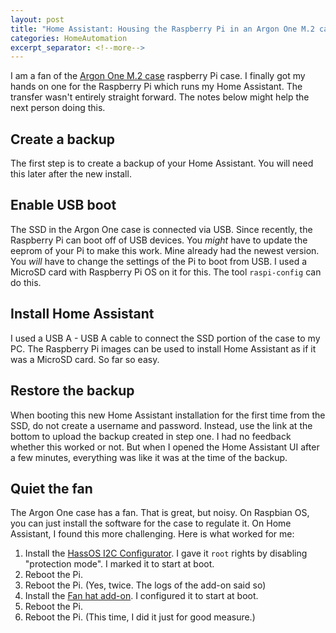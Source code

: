 ```yaml
---
layout: post
title: "Home Assistant: Housing the Raspberry Pi in an Argon One M.2 case"
categories: HomeAutomation
excerpt_separator: <!--more-->
---
```


I am a fan of the [Argon One M.2 case][aone] raspberry Pi case. I finally got my
hands on one for the Raspberry Pi which runs my Home Assistant. The transfer
wasn't entirely straight forward. The notes below might help the next person
doing this.

<!--more-->

## Create a backup

The first step is to create a backup of your Home Assistant. You will need this
later after the new install.

## Enable USB boot

The SSD in the Argon One case is connected via USB. Since recently, the
Raspberry Pi can boot off of USB devices. You *might* have to update the eeprom
of your Pi to make this work. Mine already had the newest version. You *will*
have to change the settings of the Pi to boot from USB. I used a MicroSD card
with Raspberry Pi OS on it for this. The tool `raspi-config` can do this.

[aone]: https://www.argon40.com/argon-one-m-2-case-for-raspberry-pi-4.html

## Install Home Assistant

I used a USB A - USB A cable to connect the SSD portion of the case to my PC.
The Raspberry Pi images can be used to install Home Assistant as if it was a
MicroSD card. So far so easy.

## Restore the backup

When booting this new Home Assistant installation for the first time from the
SSD, do not create a username and password. Instead, use the link at the bottom
to upload the backup created in step one. I had no feedback whether this worked
or not. But when I opened the Home Assistant UI after a few minutes, everything
was like it was at the time of the backup.

## Quiet the fan

The Argon One case has a fan. That is great, but noisy. On Raspbian OS, you can
just install the software for the case to regulate it. On Home Assistant, I
found this more challenging. Here is what worked for me:

1. Install the [HassOS I2C Configurator][i2c]. I gave it `root` rights by
   disabling "protection mode". I marked it to start at boot.
2. Reboot the Pi.
3. Reboot the Pi. (Yes, twice. The logs of the add-on said so)
4. Install the [Fan hat add-on][fan]. I configured it to start at boot.
5. Reboot the Pi.
6. Reboot the Pi. (This time, I did it just for good measure.)

[i2c]: https://community.home-assistant.io/t/add-on-hassos-i2c-configurator/264167
[fan]: https://github.com/adamoutler/HassOSArgonOneAddon
